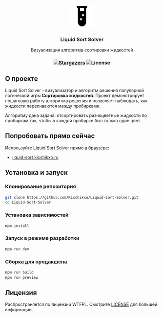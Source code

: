 <p align="center">
  <a href="https://github.com/Kicshikxo/Liquid-Sort-Solver">
    <img src="https://github.com/Kicshikxo/Liquid-Sort-Solver/blob/main/public/favicon.svg" alt="Logo" width="80" height="80">
  </a>

  <h3 align="center">Liquid Sort Solver</h3>

  <p align="center">
    Визуализация алгоритма сортировки жидкостей
  </p>
</p>

### <p align="center">[![Stargazers](https://img.shields.io/github/stars/Kicshikxo/Liquid-Sort-Solver?style=social)](https://github.com/Kicshikxo/Liquid-Sort-Solver) ![License](https://img.shields.io/github/license/Kicshikxo/Liquid-Sort-Solver)</p>

## О проекте

Liquid Sort Solver - визуализатор и алгоритм решения популярной логической игры **Сортировка жидкостей**.
Проект демонстрирует пошаговую работу алгоритма решения и позволяет наблюдать, как жидкости переливаются между пробирками.

Алгоритму дана задача: отсортировать разноцветные жидкости по пробиркам так, чтобы в каждой пробирке был только один цвет.

## Попробовать прямо сейчас

Используйте Liquid Sort Solver прямо в браузере:

- [liquid-sort.kicshikxo.ru](https://liquid-sort.kicshikxo.ru)

## Установка и запуск

### Клонирование репозитория

```bash
git clone https://github.com/Kicshikxo/Liquid-Sort-Solver.git
cd Liquid-Sort-Solver
```

### Установка зависимостей

```bash
npm install
```

### Запуск в режиме разработки

```bash
npm run dev
```

### Сборка для продакшена

```bash
npm run build
npm run preview
```

## Лицензия

Распространяется по лицензии WTFPL. Смотрите [LICENSE](https://github.com/Kicshikxo/Liquid-Sort-Solver/blob/main/LICENSE) для большей информации.
